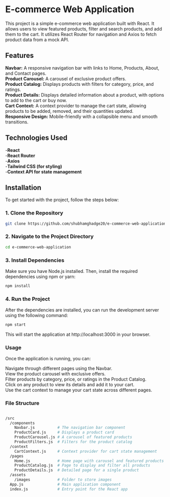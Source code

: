 
# E-commerce Web Application
This project is a simple e-commerce web application built with React. It allows users to view featured products, filter and search products, and add them to the cart. It utilizes React Router for navigation and Axios to fetch product data from a mock API.

## Features
**Navbar:** A responsive navigation bar with links to Home, Products, About, and Contact pages.  
**Product Carousel:** A carousel of exclusive product offers.  
**Product Catalog:**  Displays products with filters for category, price, and ratings.  
**Product Details:** Displays detailed information about a product, with options to add to the cart or buy now.  
**Cart Context:** A context provider to manage the cart state, allowing products to be added, removed, and their quantities updated.  
**Responsive Design:** Mobile-friendly with a collapsible menu and smooth transitions.  

## Technologies Used
-**React**  
-**React Router**  
-**Axios**  
-**Tailwind CSS (for styling)**  
-**Context API for state management**  

## Installation 

To get started with the project, follow the steps below: 

### 1. Clone the Repository 
``` bash
git clone https://github.com/shubhamghadge20/e-commerce-web-application.git
```
### 2. Navigate to the Project Directory 
```bash
cd e-commerce-web-application
``` 
### 3. Install Dependencies 
Make sure you have Node.js installed. Then, install the required dependencies using npm or yarn: 

```bash
npm install
```
### 4. Run the Project 
After the dependencies are installed, you can run the development server using the following command: 

```bash
npm start
```
This will start the application at http://localhost:3000 in your browser.

### Usage 

Once the application is running, you can: 

Navigate through different pages using the Navbar.  
View the product carousel with exclusive offers.  
Filter products by category, price, or ratings in the Product Catalog.  
Click on any product to view its details and add it to your cart.  
Use the cart context to manage your cart state across different pages.  

### File Structure
```bash

/src
  /components
    Navbar.js          # The navigation bar component
    ProductCard.js     # Displays a product card
    ProductCarousel.js # A carousel of featured products
    ProductFilters.js  # Filters for the product catalog
  /context
    CartContext.js     # Context provider for cart state management
  /pages
    Home.js            # Home page with carousel and featured products
    ProductCatalog.js  # Page to display and filter all products
    ProductDetails.js  # Detailed page for a single product
  /assets
    /images            # Folder to store images
  App.js               # Main application component
  index.js             # Entry point for the React app
```


